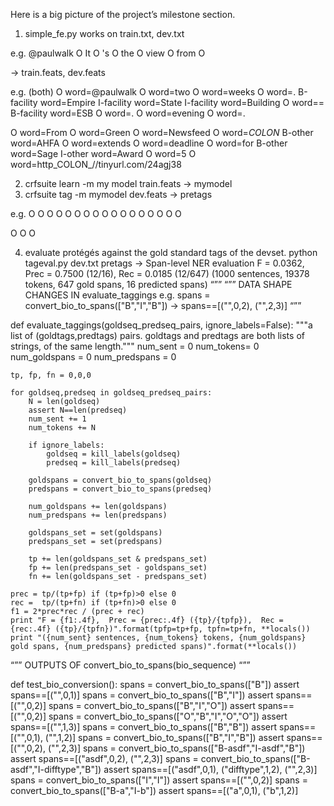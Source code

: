 Here is a big picture of the project’s milestone section.

1. simple_fe.py works on 
train.txt, dev.txt

e.g.
@paulwalk	O
It	O
's	O
the	O
view	O
from	O

-> train.feats, dev.feats

e.g. (both)
O	word=@paulwalk
O	word=two
O	word=weeks
O	word=.
B-facility	word=Empire
I-facility	word=State
I-facility	word=Building
O	word==
B-facility	word=ESB
O	word=.
O	word=evening
O	word=.

O	word=From
O	word=Green
O	word=Newsfeed
O	word=_COLON_
B-other	word=AHFA
O	word=extends
O	word=deadline
O	word=for
B-other	word=Sage
I-other	word=Award
O	word=5
O	word=http_COLON_//tinyurl.com/24agj38

2. crfsuite learn -m my model train.feats -> mymodel
3. crfsuite tag -m mymodel dev.feats -> pretags

e.g.
O
O
O
O
O
O
O
O
O
O
O
O
O
O
O
O
O

O
O
O

4. evaluate protégés against the gold standard tags of the devset.
python tageval.py dev.txt pretags
-> Span-level NER evaluation
   F = 0.0362,  Prec = 0.7500 (12/16),  Rec = 0.0185 (12/647)
   (1000 sentences, 19378 tokens, 647 gold spans, 16 predicted spans)
“””
“””
DATA SHAPE CHANGES IN evaluate_taggings 
e.g.
spans = convert_bio_to_spans(["B","I","B"])
-> spans==[("",0,2), ("",2,3)]
“””


def evaluate_taggings(goldseq_predseq_pairs, ignore_labels=False):
    """a list of (goldtags,predtags) pairs.  goldtags and predtags are both lists of strings, of the same length."""
    num_sent = 0
    num_tokens= 0
    num_goldspans = 0
    num_predspans = 0

    tp, fp, fn = 0,0,0

    for goldseq,predseq in goldseq_predseq_pairs:
        N = len(goldseq)
        assert N==len(predseq)
        num_sent += 1
        num_tokens += N

        if ignore_labels:
            goldseq = kill_labels(goldseq)
            predseq = kill_labels(predseq)

        goldspans = convert_bio_to_spans(goldseq)
        predspans = convert_bio_to_spans(predseq)

        num_goldspans += len(goldspans)
        num_predspans += len(predspans)

        goldspans_set = set(goldspans)
        predspans_set = set(predspans)

        tp += len(goldspans_set & predspans_set)
        fp += len(predspans_set - goldspans_set)
        fn += len(goldspans_set - predspans_set)

    prec = tp/(tp+fp) if (tp+fp)>0 else 0
    rec =  tp/(tp+fn) if (tp+fn)>0 else 0
    f1 = 2*prec*rec / (prec + rec)
    print "F = {f1:.4f},  Prec = {prec:.4f} ({tp}/{tpfp}),  Rec = {rec:.4f} ({tp}/{tpfn})".format(tpfp=tp+fp, tpfn=tp+fn, **locals())
    print "({num_sent} sentences, {num_tokens} tokens, {num_goldspans} gold spans, {num_predspans} predicted spans)".format(**locals())


“””
OUTPUTS OF convert_bio_to_spans(bio_sequence)
“””



def test_bio_conversion():
    spans = convert_bio_to_spans(["B"])
    assert spans==[("",0,1)]
    spans = convert_bio_to_spans(["B","I"])
    assert spans==[("",0,2)]
    spans = convert_bio_to_spans(["B","I","O"])
    assert spans==[("",0,2)]
    spans = convert_bio_to_spans(["O","B","I","O","O"])
    assert spans==[("",1,3)]
    spans = convert_bio_to_spans(["B","B"])
    assert spans==[("",0,1), ("",1,2)]
    spans = convert_bio_to_spans(["B","I","B"])
    assert spans==[("",0,2), ("",2,3)]
    spans = convert_bio_to_spans(["B-asdf","I-asdf","B"])
    assert spans==[("asdf",0,2), ("",2,3)]
    spans = convert_bio_to_spans(["B-asdf","I-difftype","B"])
    assert spans==[("asdf",0,1), ("difftype",1,2), ("",2,3)]
    spans = convert_bio_to_spans(["I","I"])
    assert spans==[("",0,2)]
    spans = convert_bio_to_spans(["B-a","I-b"])
    assert spans==[("a",0,1), ("b",1,2)]
